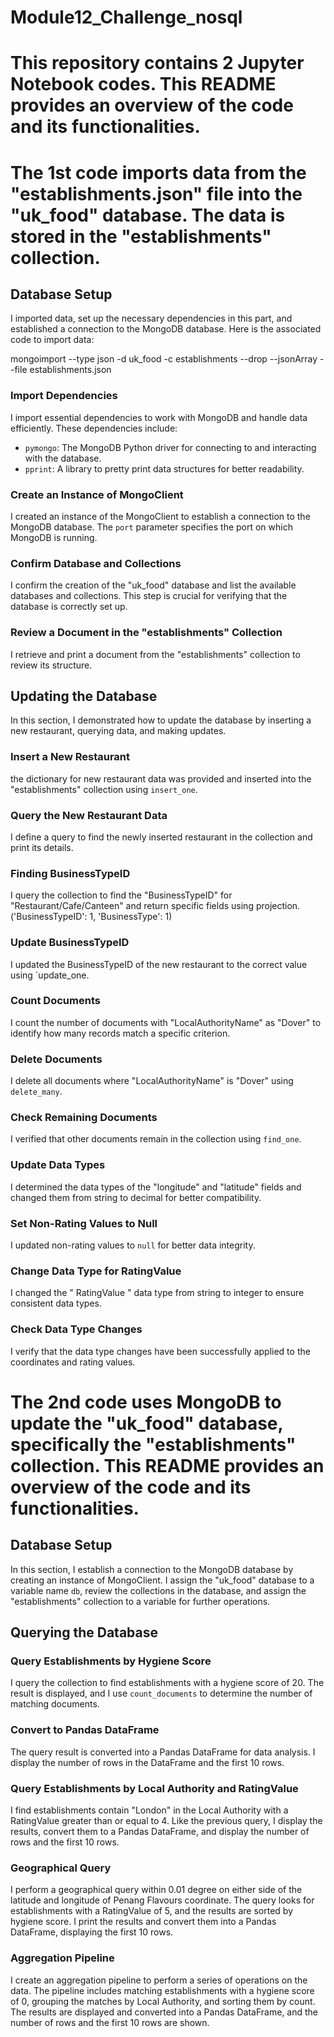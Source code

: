 # Module12_Challenge_nosql

# This repository contains 2 Jupyter Notebook codes. This README provides an overview of the code and its functionalities.


# The 1st code imports data from the "establishments.json" file into the "uk_food" database. The data is stored in the "establishments" collection. 


## Database Setup

I imported data, set up the necessary dependencies in this part, and established a connection to the MongoDB database. Here is the associated code to import data:

mongoimport --type json -d uk_food -c establishments --drop --jsonArray --file establishments.json

### Import Dependencies

I import essential dependencies to work with MongoDB and handle data efficiently. These dependencies include:
- `pymongo`: The MongoDB Python driver for connecting to and interacting with the database.
- `pprint`: A library to pretty print data structures for better readability.

### Create an Instance of MongoClient

I created an instance of the MongoClient to establish a connection to the MongoDB database. The `port` parameter specifies the port on which MongoDB is running.

### Confirm Database and Collections

I confirm the creation of the "uk_food" database and list the available databases and collections. This step is crucial for verifying that the database is correctly set up.

### Review a Document in the "establishments" Collection

I retrieve and print a document from the "establishments" collection to review its structure.

## Updating the Database

In this section, I demonstrated how to update the database by inserting a new restaurant, querying data, and making updates.

### Insert a New Restaurant

the dictionary for new restaurant data was provided and inserted into the "establishments" collection using `insert_one`.

### Query the New Restaurant Data

I define a query to find the newly inserted restaurant in the collection and print its details.

### Finding BusinessTypeID

I query the collection to find the "BusinessTypeID" for "Restaurant/Cafe/Canteen" and return specific fields using projection.('BusinessTypeID': 1, 'BusinessType': 1)

### Update BusinessTypeID

I updated the BusinessTypeID of the new restaurant to the correct value using `update_one.

### Count Documents

I count the number of documents with "LocalAuthorityName" as "Dover" to identify how many records match a specific criterion.

### Delete Documents

I delete all documents where "LocalAuthorityName" is "Dover" using `delete_many`.

### Check Remaining Documents

I verified that other documents remain in the collection using `find_one`.

### Update Data Types

I determined the data types of the "longitude" and "latitude" fields and changed them from string to decimal for better compatibility.

### Set Non-Rating Values to Null

I updated non-rating values to `null` for better data integrity.

### Change Data Type for RatingValue

I changed the " RatingValue " data type from string to integer to ensure consistent data types.

### Check Data Type Changes

I verify that the data type changes have been successfully applied to the coordinates and rating values.


# The 2nd code uses MongoDB to update the "uk_food" database, specifically the "establishments" collection. This README provides an overview of the code and its functionalities.

## Database Setup

In this section, I establish a connection to the MongoDB database by creating an instance of MongoClient. I assign the "uk_food" database to a variable name `db`, review the collections in the database, and assign the "establishments" collection to a variable for further operations.

## Querying the Database

### Query Establishments by Hygiene Score

I query the collection to find establishments with a hygiene score of 20. The result is displayed, and I use `count_documents` to determine the number of matching documents.

### Convert to Pandas DataFrame

The query result is converted into a Pandas DataFrame for data analysis. I display the number of rows in the DataFrame and the first 10 rows.

### Query Establishments by Local Authority and RatingValue

I find establishments contain "London" in the Local Authority with a RatingValue greater than or equal to 4. Like the previous query, I display the results, convert them to a Pandas DataFrame, and display the number of rows and the first 10 rows.

### Geographical Query

I perform a geographical query within 0.01 degree on either side of the latitude and longitude of Penang Flavours coordinate. The query looks for establishments with a RatingValue of 5, and the results are sorted by hygiene score. I print the results and convert them into a Pandas DataFrame, displaying the first 10 rows.

### Aggregation Pipeline

I create an aggregation pipeline to perform a series of operations on the data. The pipeline includes matching establishments with a hygiene score of 0, grouping the matches by Local Authority, and sorting them by count. The results are displayed and converted into a Pandas DataFrame, and the number of rows and the first 10 rows are shown.
